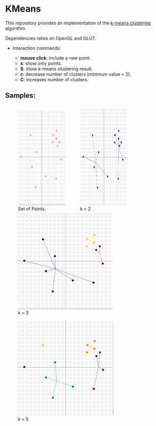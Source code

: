 # KMeans

This repository provides an implementation of the [k-means clustering](https://en.wikipedia.org/wiki/K-means_clustering) algorithm.

Dependencies relies on OpenGL and GLUT.

* Interaction commands:

  - **mouse click**: include a new point.
  - **s**: show only points.
  - **S**: show k-means clustering result.
  - **c**: decrease number of clusters (minimum value = 2).
  - **C**: increases number of clusters.

## Samples:

<figure style="float: left; width: 30%; margin-right: 1%; margin-bottom: 0.5em;">
  <img src="https://github.com/paulaceccon/KMeans/blob/master/Sample/points.png" height="300px">
  <figcaption style="display: block;">Set of Points.</figcaption>
</figure> 

<figure style="float: left; width: 30%; margin-right: 1%; margin-bottom: 0.5em;">
  <img src="https://github.com/paulaceccon/KMeans/blob/master/Sample/clusters%3D2.png" height="300px">
  <figcaption>k = 2</figcaption>
</figure> 

<figure>
  <img src="https://github.com/paulaceccon/KMeans/blob/master/Sample/clusters%3D3.png" height="300px">
  <figcaption>k = 3</figcaption>
</figure> 

<figure>
  <img src="https://github.com/paulaceccon/KMeans/blob/master/Sample/clusters%3D5.png" height="300px">
  <figcaption>k = 5</figcaption>
</figure> 

<p style="clear: both;">

